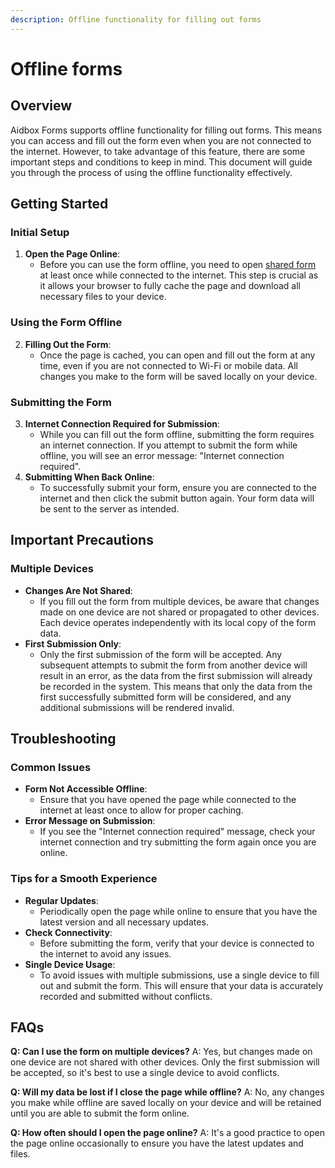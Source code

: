 ```yaml
---
description: Offline functionality for filling out forms
---
```


# Offline forms

## Overview

Aidbox Forms supports offline functionality for filling out forms. This means you can access and fill out the form even when you are not connected to the internet. However, to take advantage of this feature, there are some important steps and conditions to keep in mind. This document will guide you through the process of using the offline functionality effectively.

## Getting Started

### Initial Setup

1. **Open the Page Online**:
   * Before you can use the form offline, you need to open [shared form](form-sharing.md) at least once while connected to the internet. This step is crucial as it allows your browser to fully cache the page and download all necessary files to your device.

### Using the Form Offline

2. **Filling Out the Form**:
   * Once the page is cached, you can open and fill out the form at any time, even if you are not connected to Wi-Fi or mobile data. All changes you make to the form will be saved locally on your device.

### Submitting the Form

3. **Internet Connection Required for Submission**:
   * While you can fill out the form offline, submitting the form requires an internet connection. If you attempt to submit the form while offline, you will see an error message: "Internet connection required".
4. **Submitting When Back Online**:
   * To successfully submit your form, ensure you are connected to the internet and then click the submit button again. Your form data will be sent to the server as intended.

## Important Precautions

### Multiple Devices

* **Changes Are Not Shared**:
  * If you fill out the form from multiple devices, be aware that changes made on one device are not shared or propagated to other devices. Each device operates independently with its local copy of the form data.
* **First Submission Only**:
  * Only the first submission of the form will be accepted. Any subsequent attempts to submit the form from another device will result in an error, as the data from the first submission will already be recorded in the system. This means that only the data from the first successfully submitted form will be considered, and any additional submissions will be rendered invalid.

## Troubleshooting

### Common Issues

* **Form Not Accessible Offline**:
  * Ensure that you have opened the page while connected to the internet at least once to allow for proper caching.
* **Error Message on Submission**:
  * If you see the "Internet connection required" message, check your internet connection and try submitting the form again once you are online.

### Tips for a Smooth Experience

* **Regular Updates**:
  * Periodically open the page while online to ensure that you have the latest version and all necessary updates.
* **Check Connectivity**:
  * Before submitting the form, verify that your device is connected to the internet to avoid any issues.
* **Single Device Usage**:
  * To avoid issues with multiple submissions, use a single device to fill out and submit the form. This will ensure that your data is accurately recorded and submitted without conflicts.

## FAQs

**Q: Can I use the form on multiple devices?** A: Yes, but changes made on one device are not shared with other devices. Only the first submission will be accepted, so it's best to use a single device to avoid conflicts.

**Q: Will my data be lost if I close the page while offline?** A: No, any changes you make while offline are saved locally on your device and will be retained until you are able to submit the form online.

**Q: How often should I open the page online?** A: It's a good practice to open the page online occasionally to ensure you have the latest updates and files.

